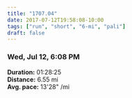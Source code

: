 ```yaml
---
title: "1707.04"
date: 2017-07-12T19:58:08-10:00
tags: ["run", "short", "6-mi", "pali"]
draft: false
---
```


### Wed, Jul 12, 6:08 PM

**Duration:** 01:28:25  
**Distance:** 6.55 mi  
**Avg. pace:** 13'28" /mi